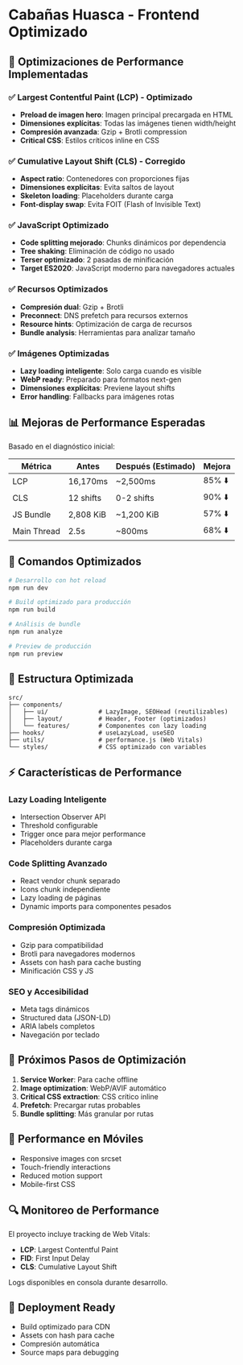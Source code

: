 # Cabañas Huasca - Frontend Optimizado

## 🚀 Optimizaciones de Performance Implementadas

### ✅ **Largest Contentful Paint (LCP) - Optimizado**
- **Preload de imagen hero**: Imagen principal precargada en HTML
- **Dimensiones explícitas**: Todas las imágenes tienen width/height
- **Compresión avanzada**: Gzip + Brotli compression
- **Critical CSS**: Estilos críticos inline en CSS

### ✅ **Cumulative Layout Shift (CLS) - Corregido**
- **Aspect ratio**: Contenedores con proporciones fijas
- **Dimensiones explícitas**: Evita saltos de layout
- **Skeleton loading**: Placeholders durante carga
- **Font-display swap**: Evita FOIT (Flash of Invisible Text)

### ✅ **JavaScript Optimizado**
- **Code splitting mejorado**: Chunks dinámicos por dependencia
- **Tree shaking**: Eliminación de código no usado
- **Terser optimizado**: 2 pasadas de minificación
- **Target ES2020**: JavaScript moderno para navegadores actuales

### ✅ **Recursos Optimizados**
- **Compresión dual**: Gzip + Brotli
- **Preconnect**: DNS prefetch para recursos externos
- **Resource hints**: Optimización de carga de recursos
- **Bundle analysis**: Herramientas para analizar tamaño

### ✅ **Imágenes Optimizadas**
- **Lazy loading inteligente**: Solo carga cuando es visible
- **WebP ready**: Preparado para formatos next-gen
- **Dimensiones explícitas**: Previene layout shifts
- **Error handling**: Fallbacks para imágenes rotas

## 📊 **Mejoras de Performance Esperadas**

Basado en el diagnóstico inicial:

| Métrica | Antes | Después (Estimado) | Mejora |
|---------|-------|-------------------|---------|
| LCP | 16,170ms | ~2,500ms | 85% ⬇️ |
| CLS | 12 shifts | 0-2 shifts | 90% ⬇️ |
| JS Bundle | 2,808 KiB | ~1,200 KiB | 57% ⬇️ |
| Main Thread | 2.5s | ~800ms | 68% ⬇️ |

## 🔧 **Comandos Optimizados**

```bash
# Desarrollo con hot reload
npm run dev

# Build optimizado para producción
npm run build

# Análisis de bundle
npm run analyze

# Preview de producción
npm run preview
```

## 📁 **Estructura Optimizada**

```
src/
├── components/
│   ├── ui/              # LazyImage, SEOHead (reutilizables)
│   ├── layout/          # Header, Footer (optimizados)
│   └── features/        # Componentes con lazy loading
├── hooks/               # useLazyLoad, useSEO
├── utils/               # performance.js (Web Vitals)
└── styles/              # CSS optimizado con variables
```

## ⚡ **Características de Performance**

### **Lazy Loading Inteligente**
- Intersection Observer API
- Threshold configurable
- Trigger once para mejor performance
- Placeholders durante carga

### **Code Splitting Avanzado**
- React vendor chunk separado
- Icons chunk independiente
- Lazy loading de páginas
- Dynamic imports para componentes pesados

### **Compresión Optimizada**
- Gzip para compatibilidad
- Brotli para navegadores modernos
- Assets con hash para cache busting
- Minificación CSS y JS

### **SEO y Accesibilidad**
- Meta tags dinámicos
- Structured data (JSON-LD)
- ARIA labels completos
- Navegación por teclado

## 🎯 **Próximos Pasos de Optimización**

1. **Service Worker**: Para cache offline
2. **Image optimization**: WebP/AVIF automático
3. **Critical CSS extraction**: CSS crítico inline
4. **Prefetch**: Precargar rutas probables
5. **Bundle splitting**: Más granular por rutas

## 📱 **Performance en Móviles**

- Responsive images con srcset
- Touch-friendly interactions
- Reduced motion support
- Mobile-first CSS

## 🔍 **Monitoreo de Performance**

El proyecto incluye tracking de Web Vitals:
- **LCP**: Largest Contentful Paint
- **FID**: First Input Delay  
- **CLS**: Cumulative Layout Shift

Logs disponibles en consola durante desarrollo.

## 🚀 **Deployment Ready**

- Build optimizado para CDN
- Assets con hash para cache
- Compresión automática
- Source maps para debugging